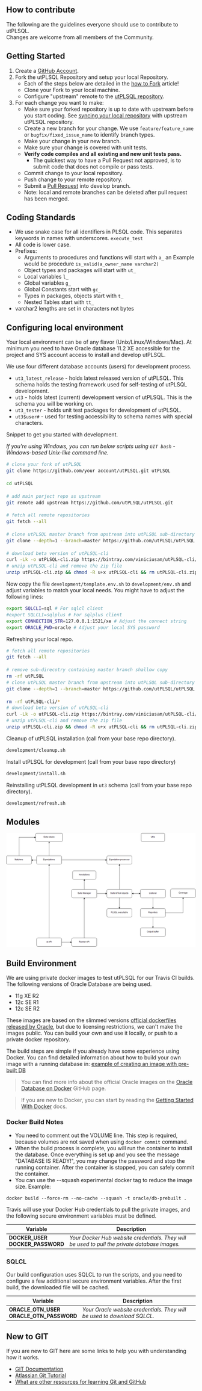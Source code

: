 ## How to contribute ##

The following are the guidelines everyone should use to contribute to utPLSQL.  
Changes are welcome from all members of the Community. 

## Getting Started ##

1. Create a [GitHub Account](https://github.com/join).
2. Fork the utPLSQL Repository and setup your local Repository.
     * Each of the steps below are detailed in the [how to Fork](https://help.github.com/articles/fork-a-repo) article!
     * Clone your Fork to your local machine.
     * Configure "upstream" remote to the [utPLSQL repository](https://github.com/utPLSQL/utPLSQL.git).
3. For each change you want to make:
     * Make sure your forked repository is up to date with upstream before you start coding. See [syncing your local repository](https://help.github.com/articles/syncing-a-fork) with upstream utPLSQL repository.
     * Create a new branch for your change. We use `feature/feature_name` or `bugfix/fixed_issue_name` to identify branch types.
     * Make your change in your new branch. 
     * Make sure your change is covered with unit tests.
     * **Verify code compiles and all existing and new unit tests pass.**
         * The quickest way to have a Pull Request not approved, is to submit code that does not compile or pass tests.
     * Commit change to your local repository.
     * Push change to your remote repository.
     * Submit a [Pull Request](https://help.github.com/articles/using-pull-requests) into develop branch.
     * Note: local and remote branches can be deleted after pull request has been merged.

## Coding Standards ##

* We use snake case for all identifiers in PLSQL code. This separates keywords in names with underscores.  `execute_test`
* All code is lower case.
* Prefixes:
	* Arguments to procedures and functions will start with `a_` an Example would be procedure `is_valid(a_owner_name varchar2)`
	* Object types and packages will start with `ut_`
	* Local variables `l_`
	* Global variables `g_`
	* Global Constants start with `gc_`
	* Types in packages, objects start with `t_`
	* Nested Tables start with `tt_`
* varchar2 lengths are set in characters not bytes 


## Configuring local environment ##

Your local environment can be of any flavor (Unix/Linux/Windows/Mac). 
At minimum you need to have Oracle database 11.2 XE accessible for the project and SYS account access to install and develop utPLSQL.

We use four different database accounts (users) for development process.
* `ut3_latest_release` - holds latest released version of utPLSQL. This schema holds the testing framework used for self-testing of utPLSQL development.
* `ut3` - holds latest (current) development version of utPLSQL. This is the schema you will be working on.
* `ut3_tester` - holds unit test packages for development of utPLSQL.
* `ut3$user#` - used for testing accessibility to schema names with special characters.



Snippet to get you started with development.
 
_If you're using Windows, you can run below scripts using `GIT bash` - Windows-based Unix-like command line._

```bash
# clone your fork of utPLSQL
git clone https://github.com/your account/utPLSQL.git utPLSQL

cd utPLSQL

# add main porject repo as upstream
git remote add upstream https://github.com/utPLSQL/utPLSQL.git

# fetch all remote repositories
git fetch --all

# clone utPLSQL master branch from upstream into utPLSQL sub-directory of your project
git clone --depth=1 --branch=master https://github.com/utPLSQL/utPLSQL.git

# download beta version of utPLSQL-cli
curl -Lk -o utPLSQL-cli.zip https://bintray.com/viniciusam/utPLSQL-cli/download_file?file_path=utPLSQL-cli-develop-test3.zip
# unzip utPLSQL-cli and remove the zip file
unzip utPLSQL-cli.zip && chmod -R u+x utPLSQL-cli && rm utPLSQL-cli.zip 

```

Now copy the file `development/template.env.sh` to `development/env.sh` and adjust variables to match your local needs.
You might have to adjust the following lines:

````bash
export SQLCLI=sql # For sqlcl client
#export SQLCLI=sqlplus # For sqlplus client
export CONNECTION_STR=127.0.0.1:1521/xe # Adjust the connect string
export ORACLE_PWD=oracle # Adjust your local SYS password
````

Refreshing your local repo.
```bash
# fetch all remote repositories
git fetch --all

# remove sub-direcotry containing master branch shallow copy
rm -rf utPLSQL
# clone utPLSQL master branch from upstream into utPLSQL sub-directory of your project
git clone --depth=1 --branch=master https://github.com/utPLSQL/utPLSQL.git

rm -rf utPLSQL-cli/*
# download beta version of utPLSQL-cli
curl -Lk -o utPLSQL-cli.zip https://bintray.com/viniciusam/utPLSQL-cli/download_file?file_path=utPLSQL-cli-develop-test3.zip
# unzip utPLSQL-cli and remove the zip file
unzip utPLSQL-cli.zip && chmod -R u+x utPLSQL-cli && rm utPLSQL-cli.zip 

```

Cleanup of utPLSQL installation (call from your base repo directory).
```bash
development/cleanup.sh
```

Install utPLSQL for development (call from your base repo directory)
```bash
development/install.sh
```

Reinstalling utPLSQL development in `ut3` schema (call from your base repo directory).
```bash
development/refresh.sh
```

## Modules ##

![utPLSQL V3 Modules](development/utPSLQLv3-modules.png)


## Build Environment ##

We are using private docker images to test utPLSQL for our Travis CI builds. The following versions of Oracle Database are being used.

* 11g XE R2
* 12c SE R1
* 12c SE R2

These images are based on the slimmed versions [official dockerfiles released by Oracle](https://github.com/utPLSQL/docker-scripts), but due to licensing restrictions, we can't make the images public.
You can build your own and use it locally, or push to a private docker repository.

The build steps are simple if you already have some experience using Docker. You can find detailed information about how to build your own image with a running database in: [example of creating an image with pre-built DB](https://github.com/oracle/docker-images/blob/master/OracleDatabase/samples/prebuiltdb/README.md)

> You can find more info about the official Oracle images on the [Oracle Database on Docker](https://github.com/oracle/docker-images/tree/master/OracleDatabase) GitHub page.

> If you are new to Docker, you can start by reading the [Getting Started With Docker](https://docs.docker.com/engine/getstarted/) docs.

### Docker Build Notes ###

* You need to comment out the VOLUME line. This step is required, because volumes are not saved when using `docker commit` command.
* When the build process is complete, you will run the container to install the database. Once everything is set up and you see the message "DATABASE IS READY!", you may change the password and stop the running container. After the container is stopped, you can safely commit the container.
* You can use the --squash experimental docker tag to reduce the image size. Example:
```
docker build --force-rm --no-cache --squash -t oracle/db-prebuilt .
```

Travis will use your Docker Hub credentials to pull the private images, and the following secure environment variables must be defined.

Variable | Description
---------|------------
**DOCKER_USER**<br />**DOCKER_PASSWORD** | _Your Docker Hub website credentials. They will be used to pull the private database images._

### SQLCL ###

Our build configuration uses SQLCL to run the scripts, and you need to configure a few additional secure environment variables. After the first build, the downloaded file will be cached.

Variable | Description
---------|------------
**ORACLE_OTN_USER<br />ORACLE_OTN_PASSWORD** | _Your Oracle website credentials. They will be used to download SQLCL._


## New to GIT ##

If you are new to GIT here are some links to help you with understanding how it works.    

- [GIT Documentation](http://git-scm.com/doc)
- [Atlassian Git Tutorial](https://www.atlassian.com/git/tutorial/git-basics)
- [What are other resources for learning Git and GitHub](https://help.github.com/articles/what-are-other-good-resources-for-learning-git-and-github) 
